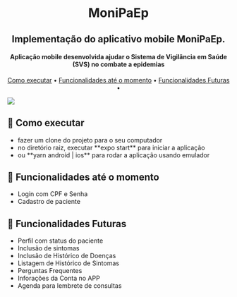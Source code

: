 <h1 align="center">
  MoniPaEp
</h1>

<h2 align="center">
    Implementação do aplicativo mobile MoniPaEp.
</h2>

<h4 align="center">Aplicação mobile desenvolvida ajudar o Sistema de Vigilância em Saúde (SVS) no combate a epidemias</h4>

<p align="center">
  <a href="#como-executar">Como executar</a> •
  <a href="#funcionalidades até o momento">Funcionalidades até o momento</a> •
  <a href="#funcionalidades futuras">Funcionalidades Futuras</a> •
</p>

![](https://github.com/vinicius-claus/CursoReactNative/blob/main/figma.png)


## 🚀 Como executar
<ul>
  <li> fazer um clone do projeto para o seu computador </li>
  <li> no diretório raiz, executar **expo start** para iniciar a aplicação </li>
  <li> ou **yarn android | ios** para rodar a aplicação usando emulador </li>
</ul>

## 💬 Funcionalidades até o momento
<ul>
  <li>Login com CPF e Senha</li>
  <li>Cadastro de paciente</li>
</ul>


## 💬 Funcionalidades Futuras
<ul>
  <li>Perfil com status do paciente</li>
  <li>Inclusão de sintomas</li>
  <li>Inclusão de Histórico de Doenças</li>
  <li>Listagem de Histórico de Sintomas</li>
  <li>Perguntas Frequentes</li>
  <li>Inforações da Conta no APP</li>
  <li>Agenda para lembrete de consultas</li>
</ul>